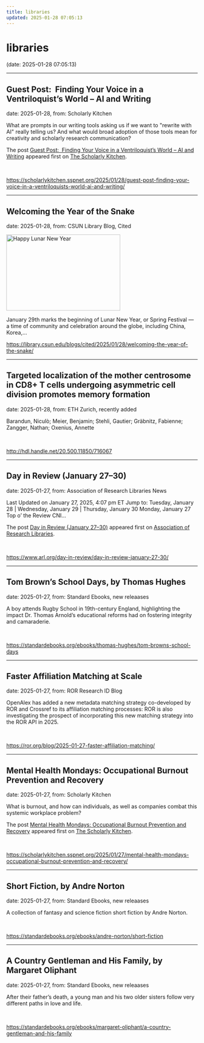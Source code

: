 ```yaml
---
title: libraries
updated: 2025-01-28 07:05:13
---
```


# libraries

(date: 2025-01-28 07:05:13)

---

## Guest Post:  Finding Your Voice in a Ventriloquist’s World – AI and Writing

date: 2025-01-28, from: Scholarly Kitchen

<p>What are prompts in our writing tools asking us if we want to "rewrite with AI" really telling us? And what would broad adoption of those tools mean for creativity and scholarly research communication?</p>
<p>The post <a href="https://scholarlykitchen.sspnet.org/2025/01/28/guest-post-finding-your-voice-in-a-ventriloquists-world-ai-and-writing/">Guest Post:  Finding Your Voice in a Ventriloquist’s World – AI and Writing</a> appeared first on <a href="https://scholarlykitchen.sspnet.org">The Scholarly Kitchen</a>.</p>
 

<br> 

<https://scholarlykitchen.sspnet.org/2025/01/28/guest-post-finding-your-voice-in-a-ventriloquists-world-ai-and-writing/>

---

## Welcoming the Year of the Snake

date: 2025-01-28, from: CSUN Library Blog, Cited

<div><img width="300" height="200" src="https://library.csun.edu/blogs/cited/wp-content/uploads/sites/4/2025/01/year-of-snake-300x200.png" class="attachment-medium size-medium wp-post-image" alt="Happy Lunar New Year" style="margin-bottom: 15px;" decoding="async" fetchpriority="high" srcset="https://library.csun.edu/blogs/cited/wp-content/uploads/sites/4/2025/01/year-of-snake-300x200.png 300w, https://library.csun.edu/blogs/cited/wp-content/uploads/sites/4/2025/01/year-of-snake-768x512.png 768w, https://library.csun.edu/blogs/cited/wp-content/uploads/sites/4/2025/01/year-of-snake.png 900w" sizes="(max-width: 300px) 100vw, 300px" /></div>January 29th marks the beginning of Lunar New Year, or Spring Festival &#8212; a time of community and celebration around the globe, including China, Korea,&#8230; 

<br> 

<https://library.csun.edu/blogs/cited/2025/01/28/welcoming-the-year-of-the-snake/>

---

## Targeted localization of the mother centrosome in CD8+ T cells undergoing asymmetric cell division promotes memory formation

date: 2025-01-28, from: ETH Zurich, recently added

Barandun, Niculò; Meier, Benjamin; Stehli, Gautier; Gräbnitz, Fabienne; Zangger, Nathan; Oxenius, Annette 

<br> 

<http://hdl.handle.net/20.500.11850/716067>

---

## Day in Review (January 27–30)

date: 2025-01-27, from: Association of Research Libraries News

<p>Last Updated on January 27, 2025, 4:07 pm ET Jump to: Tuesday, January 28 &#124; Wednesday, January 29 &#124; Thursday, January 30 Monday, January 27 Top o’ the Review CNI...</p>
<p>The post <a href="https://www.arl.org/day-in-review/day-in-review-january-27-30/">Day in Review (January 27–30)</a> appeared first on <a href="https://www.arl.org">Association of Research Libraries</a>.</p>
 

<br> 

<https://www.arl.org/day-in-review/day-in-review-january-27-30/>

---

## Tom Brown’s School Days, by Thomas Hughes

date: 2025-01-27, from: Standard Ebooks, new releaases

A boy attends Rugby School in 19th-century England, highlighting the impact Dr. Thomas Arnold’s educational reforms had on fostering integrity and camaraderie. 

<br> 

<https://standardebooks.org/ebooks/thomas-hughes/tom-browns-school-days>

---

## Faster Affiliation Matching at Scale

date: 2025-01-27, from: ROR Research ID Blog

OpenAlex has added a new metadata matching strategy co-developed by ROR and Crossref to its affiliation matching processes: ROR is also investigating the prospect of incorporating this new matching strategy into the ROR API in 2025. 

<br> 

<https://ror.org/blog/2025-01-27-faster-affiliation-matching/>

---

## Mental Health Mondays: Occupational Burnout Prevention and Recovery

date: 2025-01-27, from: Scholarly Kitchen

<p>What is burnout, and how can individuals, as well as companies combat this systemic workplace problem?</p>
<p>The post <a href="https://scholarlykitchen.sspnet.org/2025/01/27/mental-health-mondays-occupational-burnout-prevention-and-recovery/">Mental Health Mondays: Occupational Burnout Prevention and Recovery</a> appeared first on <a href="https://scholarlykitchen.sspnet.org">The Scholarly Kitchen</a>.</p>
 

<br> 

<https://scholarlykitchen.sspnet.org/2025/01/27/mental-health-mondays-occupational-burnout-prevention-and-recovery/>

---

## Short Fiction, by Andre Norton

date: 2025-01-27, from: Standard Ebooks, new releaases

A collection of fantasy and science fiction short fiction by Andre Norton. 

<br> 

<https://standardebooks.org/ebooks/andre-norton/short-fiction>

---

## A Country Gentleman and His Family, by Margaret Oliphant

date: 2025-01-27, from: Standard Ebooks, new releaases

After their father’s death, a young man and his two older sisters follow very different paths in love and life. 

<br> 

<https://standardebooks.org/ebooks/margaret-oliphant/a-country-gentleman-and-his-family>

